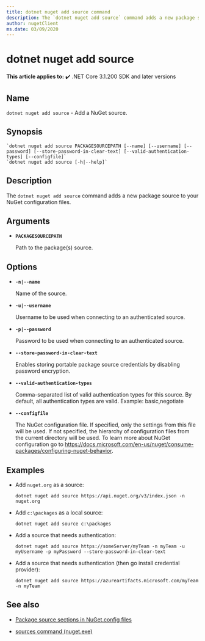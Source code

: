 ```yaml
---
title: dotnet nuget add source command
description: The `dotnet nuget add source` command adds a new package source to your NuGet configuration files. 
author: nugetClient
ms.date: 03/09/2020
---
```

# dotnet nuget add source

**This article applies to:** ✔️ .NET Core 3.1.200 SDK and later versions

## Name

`dotnet nuget add source` - Add a NuGet source.

## Synopsis

```dotnetcli
`dotnet nuget add source PACKAGESOURCEPATH [--name] [--username] [--password] [--store-password-in-clear-text] [--valid-authentication-types] [--configfile]`
`dotnet nuget add source [-h|--help]`
```

## Description

The `dotnet nuget add source` command adds a new package source to your NuGet configuration files. 

## Arguments

- **`PACKAGESOURCEPATH`**

  Path to the package(s) source.

## Options

- **`-n|--name`**

  Name of the source.

- **`-u|--username`**

  Username to be used when connecting to an authenticated source.

- **`-p|--password`**

  Password to be used when connecting to an authenticated source.

- **`--store-password-in-clear-text`**

  Enables storing portable package source credentials by disabling password encryption.

- **`--valid-authentication-types`**

  Comma-separated list of valid authentication types for this source. By default, all authentication types are valid. Example: basic,negotiate

- **`--configfile`**

  The NuGet configuration file. If specified, only the settings from this file will be used. If not specified, the hierarchy of configuration files from the current directory will be used. To learn more about NuGet configuration go to https://docs.microsoft.com/en-us/nuget/consume-packages/configuring-nuget-behavior.

## Examples

- Add `nuget.org` as a source:

  ```dotnetcli
  dotnet nuget add source https://api.nuget.org/v3/index.json -n nuget.org
  ```

- Add `c:\packages` as a local source:

  ```dotnetcli
  dotnet nuget add source c:\packages
  ```

- Add a source that needs authentication:

  ```dotnetcli
  dotnet nuget add source https://someServer/myTeam -n myTeam -u myUsername -p myPassword --store-password-in-clear-text
  ```

- Add a source that needs authentication (then go install credential provider):

  ```dotnetcli
  dotnet nuget add source https://azureartifacts.microsoft.com/myTeam -n myTeam
  ```

## See also

- [Package source sections in NuGet.config files](/nuget/reference/nuget-config-file#package-source-sections)

- [sources command (nuget.exe)](/nuget/reference/cli-reference/cli-ref-sources)
